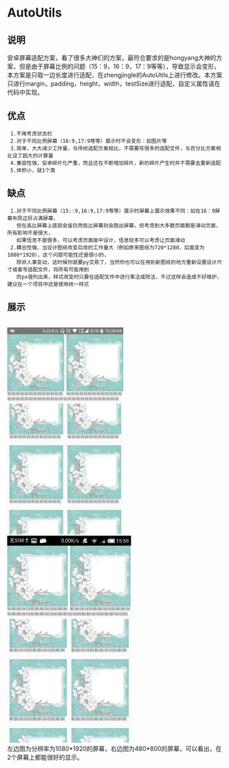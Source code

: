 # AutoUtils
## 说明
   安卓屏幕适配方案，看了很多大神们的方案，最符合要求的是hongyang大神的方案，但是由于屏幕比例的问题（15：9，16：9，17：9等等），导致显示会变形，本方案是只取一边长度进行适配，在zhengjingle的AutoUtils上进行修改。本方案只进行margin，padding，height，width，testSize进行适配，自定义属性请在代码中实现。
## 优点
     1.不用考虑状态栏
     2.对于不同比例屏幕（16:9,17:9等等）展示时不会变形：如图片等
     3.简单，大大减少工作量，与传统适配方案相比，不需要写很多的适配文件，与百分比方案相比没了超大的计算量
     4.兼容性强，安卓碎片化严重，而且还在不断增加碎片，新的碎片产生时并不需要去重新适配
     5.体积小，就1个类
## 缺点
     1.对于不同比例屏幕（15::9,16:9,17:9等等）展示时屏幕上展示效果不同：如在16：9屏幕布局正好占满屏幕，
       但在高比屏幕上底部会留白而低比屏幕则会跑出屏幕，但考虑到大多数页面都是滑动页面，所有影响不是很大，
       如果信息不是很多，可以考虑页面居中设计，信息较多可以考虑让页面滑动
     2.耦合性强，当设计图纸改变后改的工作量大（例如原来图纸为720*1280，后面变为1080*1920），这个问题可能性还是很小的，
       除非人事变动，这时候你就要py交易了，当然你也可以在用到新图纸的地方重新设置设计尺寸或者写适配文件，将所有可能用到
       的px值列出来，样式改变时只要在适配文件中进行乘法或除法，不过这样会造成不好维护，建议在一个项目中还是使用统一样式
## 展示
</br>
<img width="270" height="480" src="https://github.com/shouzhong/AutoUtils/blob/master/Screenshots/1080_1920_3.jpg"/>
<img width="288" height="480" src="https://github.com/shouzhong/AutoUtils/blob/master/Screenshots/480_800_3.png"/>
</br>
左边图为分辨率为1080*1920的屏幕，右边图为480*800的屏幕，可以看出，在2个屏幕上都能很好的显示。